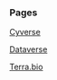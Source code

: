 ### Pages

[Cyverse](cyverse/cyverse.md)

[Dataverse](dataverse/dataverse.md)

[Terra.bio](terra.bio/terra.bio.md)
